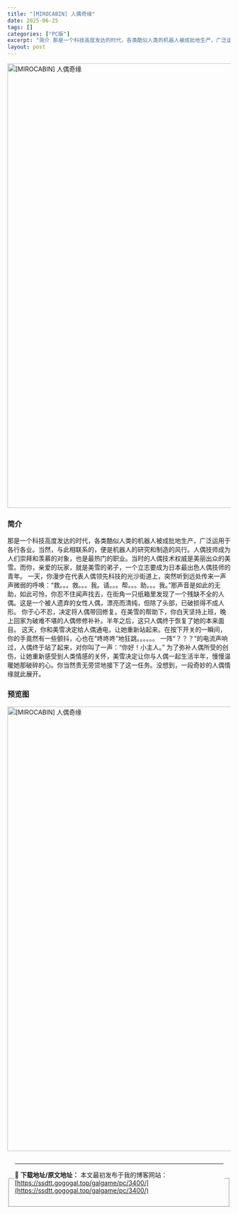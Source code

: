 ```yaml
---
title: "[MIROCABIN] 人偶奇缘"
date: 2025-06-25
tags: []
categories: ["PC版"]
excerpt: "简介 那是一个科技高度发达的时代，各类酷似人类的机器人被成批地生产，广泛运用于各行各业。当然，与此相联系的，便是机器人的研究和制造的风行。人偶技师成为人们崇拜和羡慕的对象，也是最热门的职业。当时的人偶技术权威是美丽出众的美雪。而你，亲爱的玩家，就是美雪的弟子，一个立志要成为日本最出色人偶技师的青年。&hellip;"
layout: post
---
```



<p><img decoding="async"   src="https://ssdtt.gogogal.top/wp-content/uploads/2025/06/21364-00.webp" loading="lazy" alt="[MIROCABIN] 人偶奇缘" style="display: block; margin-left: auto; margin-right: auto; width: 1000px;" /></p>
<div>
<h3>简介</h3>
</p></div>
<p>那是一个科技高度发达的时代，各类酷似人类的机器人被成批地生产，广泛运用于各行各业。当然，与此相联系的，便是机器人的研究和制造的风行。人偶技师成为人们崇拜和羡慕的对象，也是最热门的职业。当时的人偶技术权威是美丽出众的美雪。而你，亲爱的玩家，就是美雪的弟子，一个立志要成为日本最出色人偶技师的青年。 一天，你漫步在代表人偶领先科技的光沙街道上，突然听到远处传来一声声微弱的呼唤：“救。。。救。。。我。请。。。帮。。。助。。。我。”那声音是如此的无助，如此可怜，你忍不住闻声找去，在街角一只纸箱里发现了一个残缺不全的人偶。这是一个被人遗弃的女性人偶，漂亮而清纯，但除了头部，已破损得不成人形。 你于心不忍，决定将人偶带回修复。在美雪的帮助下，你白天坚持上班，晚上回家为破难不堪的人偶修修补补。半年之后，这只人偶终于恢复了她的本来面目。 这天，你和美雪决定给人偶通电，让她重新站起来。在按下开关的一瞬间，你的手竟然有一些颤抖，心也在“咚咚咚”地狂跳。。。。。。 一阵“？？？”的电流声响过，人偶终于站了起来，对你叫了一声：“你好！小主人。” 为了弥补人偶所受的创伤，让她重新感受到人类情感的关怀，美雪决定让你与人偶一起生活半年，慢慢温暖她那破碎的心。你当然责无旁贷地接下了这一任务。没想到，一段奇妙的人偶情缘就此展开。</p>
<h3>预览图</h3>
<p><img decoding="async"   src="https://ssdtt.gogogal.top/wp-content/uploads/2025/06/4d941-01.webp" loading="lazy" alt="[MIROCABIN] 人偶奇缘" style="display: block; margin-left: auto; margin-right: auto; width: 1000px;" /></p>
<div> </div>
<fieldset>
<legend>


---
📖 **下载地址/原文地址：** 本文最初发布于我的博客网站：[https://ssdtt.gogogal.top/galgame/pc/3400/](https://ssdtt.gogogal.top/galgame/pc/3400/)
